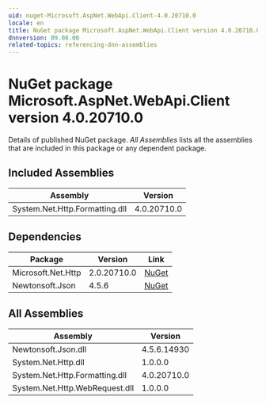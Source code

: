 ```yaml
---
uid: nuget-Microsoft.AspNet.WebApi.Client-4.0.20710.0
locale: en
title: NuGet package Microsoft.AspNet.WebApi.Client version 4.0.20710.0
dnnversion: 09.08.00
related-topics: referencing-dnn-assemblies
---
```


# NuGet package Microsoft.AspNet.WebApi.Client version 4.0.20710.0
Details of published NuGet package.
*All Assemblies* lists all the assemblies that are included in this package or any dependent package.

## Included Assemblies

|Assembly|Version|
|---|---|
|System.Net.Http.Formatting.dll|4.0.20710.0|

## Dependencies

|Package|Version|Link|
|---|---|---|
|Microsoft.Net.Http|2.0.20710.0|[NuGet](https://www.nuget.org/packages/Microsoft.Net.Http/2.0.20710.0)|
|Newtonsoft.Json|4.5.6|[NuGet](https://www.nuget.org/packages/Newtonsoft.Json/4.5.6)|

## All Assemblies

|Assembly|Version|
|---|---|
|Newtonsoft.Json.dll|4.5.6.14930|
|System.Net.Http.dll|1.0.0.0|
|System.Net.Http.Formatting.dll|4.0.20710.0|
|System.Net.Http.WebRequest.dll|1.0.0.0|

